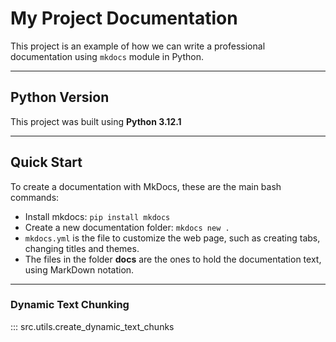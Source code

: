 # My Project Documentation

This project is an example of how we can write a professional documentation using `mkdocs` module in Python.

---

## Python Version

This project was built using **Python 3.12.1**

---

## Quick Start

To create a documentation with MkDocs, these are the main bash commands:

* Install mkdocs: `pip install mkdocs`
* Create a new documentation folder: `mkdocs new .`
* `mkdocs.yml` is the file to customize the web page, such as creating tabs, changing titles and themes.
* The files in the folder **docs** are the ones to hold the documentation text, using MarkDown notation.

---

### Dynamic Text Chunking

::: src.utils.create_dynamic_text_chunks
